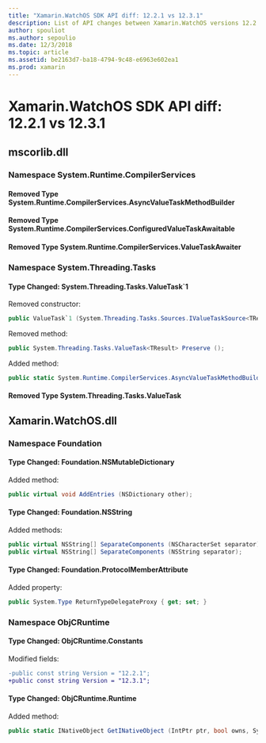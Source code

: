 ```yaml
---
title: "Xamarin.WatchOS SDK API diff: 12.2.1 vs 12.3.1"
description: List of API changes between Xamarin.WatchOS versions 12.2.1 and 12.3.1.
author: spouliot
ms.author: sepoulio
ms.date: 12/3/2018
ms.topic: article
ms.assetid: be2163d7-ba18-4794-9c48-e6963e602ea1
ms.prod: xamarin
---
```


# Xamarin.WatchOS SDK API diff: 12.2.1 vs 12.3.1

<a name="mscorlib.dll" />

## mscorlib.dll

### Namespace System.Runtime.CompilerServices

#### Removed Type System.Runtime.CompilerServices.AsyncValueTaskMethodBuilder
#### Removed Type System.Runtime.CompilerServices.ConfiguredValueTaskAwaitable
#### Removed Type System.Runtime.CompilerServices.ValueTaskAwaiter

### Namespace System.Threading.Tasks

#### Type Changed: System.Threading.Tasks.ValueTask`1

Removed constructor:

```csharp
public ValueTask`1 (System.Threading.Tasks.Sources.IValueTaskSource<TResult> source, short token);
```

Removed method:

```csharp
public System.Threading.Tasks.ValueTask<TResult> Preserve ();
```

Added method:

```csharp
public static System.Runtime.CompilerServices.AsyncValueTaskMethodBuilder<TResult> CreateAsyncMethodBuilder ();
```


#### Removed Type System.Threading.Tasks.ValueTask

<a name="Xamarin.WatchOS.dll" />

## Xamarin.WatchOS.dll

### Namespace Foundation

#### Type Changed: Foundation.NSMutableDictionary

Added method:

```csharp
public virtual void AddEntries (NSDictionary other);
```


#### Type Changed: Foundation.NSString

Added methods:

```csharp
public virtual NSString[] SeparateComponents (NSCharacterSet separator);
public virtual NSString[] SeparateComponents (NSString separator);
```


#### Type Changed: Foundation.ProtocolMemberAttribute

Added property:

```csharp
public System.Type ReturnTypeDelegateProxy { get; set; }
```



### Namespace ObjCRuntime

#### Type Changed: ObjCRuntime.Constants

Modified fields:

```diff
-public const string Version = "12.2.1";
+public const string Version = "12.3.1";
```


#### Type Changed: ObjCRuntime.Runtime

Added method:

```csharp
public static INativeObject GetINativeObject (IntPtr ptr, bool owns, System.Type target_type);
```




